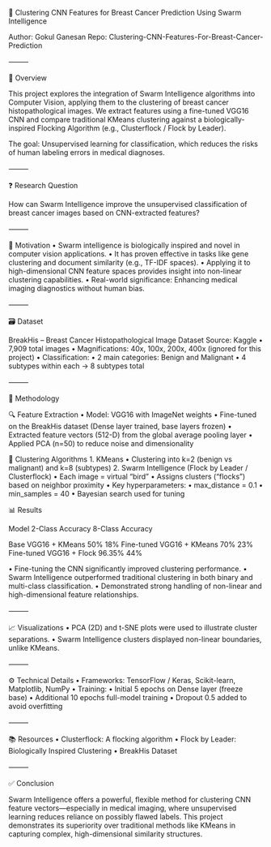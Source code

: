 🧠 Clustering CNN Features for Breast Cancer Prediction Using Swarm Intelligence

Author: Gokul Ganesan
Repo: Clustering-CNN-Features-For-Breast-Cancer-Prediction

⸻

📌 Overview

This project explores the integration of Swarm Intelligence algorithms into Computer Vision, applying them to the clustering of breast cancer histopathological images. We extract features using a fine-tuned VGG16 CNN and compare traditional KMeans clustering against a biologically-inspired Flocking Algorithm (e.g., Clusterflock / Flock by Leader).

The goal: Unsupervised learning for classification, which reduces the risks of human labeling errors in medical diagnoses.

⸻

❓ Research Question

How can Swarm Intelligence improve the unsupervised classification of breast cancer images based on CNN-extracted features?

⸻

🚀 Motivation
	•	Swarm intelligence is biologically inspired and novel in computer vision applications.
	•	It has proven effective in tasks like gene clustering and document similarity (e.g., TF-IDF spaces).
	•	Applying it to high-dimensional CNN feature spaces provides insight into non-linear clustering capabilities.
	•	Real-world significance: Enhancing medical imaging diagnostics without human bias.

⸻

🗃️ Dataset

BreakHis – Breast Cancer Histopathological Image Dataset
Source: Kaggle
	•	7,909 total images
	•	Magnifications: 40x, 100x, 200x, 400x (ignored for this project)
	•	Classification:
	•	2 main categories: Benign and Malignant
	•	4 subtypes within each → 8 subtypes total

⸻

🧠 Methodology

🔍 Feature Extraction
	•	Model: VGG16 with ImageNet weights
	•	Fine-tuned on the BreakHis dataset (Dense layer trained, base layers frozen)
	•	Extracted feature vectors (512-D) from the global average pooling layer
	•	Applied PCA (n=50) to reduce noise and dimensionality

🔗 Clustering Algorithms
	1.	KMeans
	•	Clustering into k=2 (benign vs malignant) and k=8 (subtypes)
	2.	Swarm Intelligence (Flock by Leader / Clusterflock)
	•	Each image = virtual “bird”
	•	Assigns clusters (“flocks”) based on neighbor proximity
	•	Key hyperparameters:
	•	max_distance = 0.1
	•	min_samples = 40
	•	Bayesian search used for tuning


📊 Results

Model                              2-Class Accuracy                          8-Class Accuracy

Base VGG16 + KMeans                50%                                       18%
Fine-tuned VGG16 + KMeans          70%                                       23%
Fine-tuned VGG16 + Flock           96.35%                                    44%


•	Fine-tuning the CNN significantly improved clustering performance.
•	Swarm Intelligence outperformed traditional clustering in both binary and multi-class classification.
•	Demonstrated strong handling of non-linear and high-dimensional feature relationships.

⸻

📈 Visualizations
	•	PCA (2D) and t-SNE plots were used to illustrate cluster separations.
	•	Swarm Intelligence clusters displayed non-linear boundaries, unlike KMeans.

⸻

⚙️ Technical Details
	•	Frameworks: TensorFlow / Keras, Scikit-learn, Matplotlib, NumPy
	•	Training:
	•	Initial 5 epochs on Dense layer (freeze base)
	•	Additional 10 epochs full-model training
	•	Dropout 0.5 added to avoid overfitting

⸻

📚 Resources
	•	Clusterflock: A flocking algorithm
	•	Flock by Leader: Biologically Inspired Clustering
	•	BreakHis Dataset

⸻

✅ Conclusion

Swarm Intelligence offers a powerful, flexible method for clustering CNN feature vectors—especially in medical imaging, where unsupervised learning reduces reliance on possibly flawed labels. This project demonstrates its superiority over traditional methods like KMeans in capturing complex, high-dimensional similarity structures.
